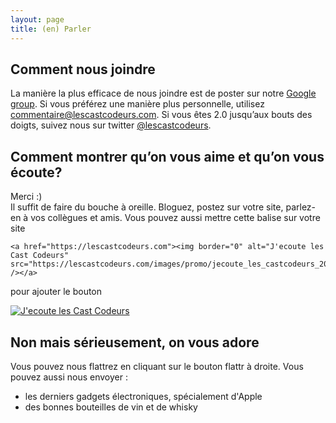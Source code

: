 ```yaml
---
layout: page
title: (en) Parler
---
```


## Comment nous joindre

La manière la plus efficace de nous joindre est de poster sur notre [Google group][google-group].
Si vous préférez une manière plus personnelle, utilisez [commentaire@lescastcodeurs.com][email]. 
Si vous êtes 2.0 jusqu’aux bouts des doigts, suivez nous sur twitter [@lescastcodeurs][twitter].

[google-group]: https://groups.google.com/group/lescastcodeurs
[email]: mailto:commentaire@lescastcodeurs.com
[twitter]: https://twitter.com/lescastcodeurs

## Comment montrer qu’on vous aime et qu’on vous écoute?

Merci :)  
Il suffit de faire du bouche à oreille. Bloguez, postez sur votre site, parlez-en à vos collègues et amis. 
Vous pouvez aussi mettre cette balise sur votre site

    <a href="https://lescastcodeurs.com"><img border="0" alt="J'ecoute les Cast Codeurs" src="https://lescastcodeurs.com/images/promo/jecoute_les_castcodeurs_200px.png" /></a>

pour ajouter le bouton

<a href="https://lescastcodeurs.com"><img border="0" alt="J'ecoute les Cast Codeurs" src="/images/promo/jecoute_les_castcodeurs_200px.png" /></a>

## Non mais sérieusement, on vous adore

Vous pouvez nous flattrez en cliquant sur le bouton flattr à droite. Vous pouvez aussi nous envoyer :

- les derniers gadgets électroniques, spécialement d'Apple
- des bonnes bouteilles de vin et de whisky
